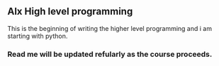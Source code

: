 ## Alx High level programming

This is the beginning of writing the higher level programming and i am starting with python.

### Read me will be updated refularly as the course proceeds.

